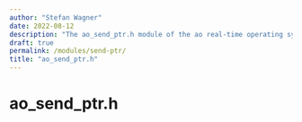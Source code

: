 ```yaml
---
author: "Stefan Wagner"
date: 2022-08-12
description: "The ao_send_ptr.h module of the ao real-time operating system."
draft: true
permalink: /modules/send-ptr/
title: "ao_send_ptr.h"
---
```


# ao_send_ptr.h
